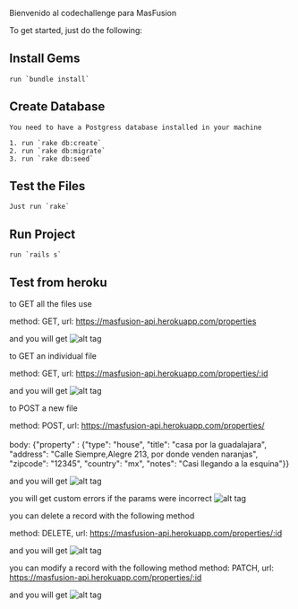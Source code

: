Bienvenido al codechallenge para MasFusion

To get started, just do the following:

## Install Gems
    run `bundle install`

## Create Database
    You need to have a Postgress database installed in your machine
    
    1. run `rake db:create`
    2. run `rake db:migrate`
    3. run `rake db:seed`
## Test the Files
    Just run `rake`
    
## Run Project
    run `rails s`


## Test from heroku


to GET all the files use

method: GET, url: https://masfusion-api.herokuapp.com/properties

and you will get
![alt tag](http://i.imgur.com/NJXenL6.png)

to GET an individual file

method: GET, url: https://masfusion-api.herokuapp.com/properties/:id

and you will get
![alt tag](http://i.imgur.com/VLYlTAn.png)

to POST a new file

method: POST, url: https://masfusion-api.herokuapp.com/properties/
<br /><br />
body: {"property" : {"type": "house",
                     "title": "casa por la guadalajara",
                     "address": "Calle Siempre,Alegre 213, por donde venden naranjas",
                     "zipcode": "12345",
                     "country": "mx",
                     "notes": "Casi llegando a la esquina"}}

and you will get 
![alt tag](http://i.imgur.com/BhY1KgN.png)

you will get custom errors if the params were incorrect
![alt tag](http://i.imgur.com/KnhFSQs.png)

you can delete a record with the following method

method: DELETE, url: https://masfusion-api.herokuapp.com/properties/:id

and you will get 
![alt tag](http://i.imgur.com/xETtJJJ.png)

you can modify a record with the following method
method: PATCH, url: https://masfusion-api.herokuapp.com/properties/:id

and you will get 
![alt tag](http://i.imgur.com/UnthLxr.png)
